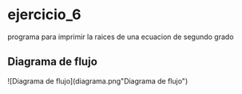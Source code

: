 # ejercicio_6

programa para imprimir la raices de una ecuacion de segundo grado 

## Diagrama de flujo 

![Diagrama de flujo](diagrama.png"Diagrama de flujo")